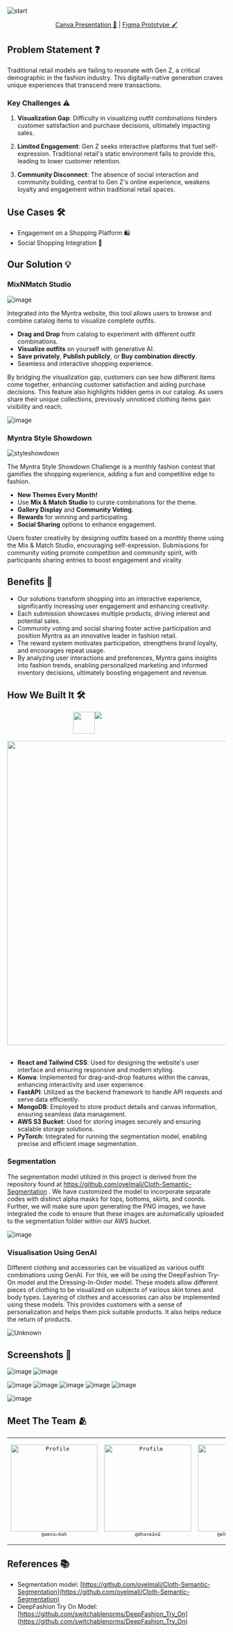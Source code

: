 ![start](https://github.com/user-attachments/assets/00b684fd-adb0-4e7a-9124-d311a09d9b97)
<div align="center">
   
   [Canva Presentation 🎨](https://www.canva.com/design/DAGIr4NWacs/Btm7QaY3T82euLjr0PeOyw/view?utm_content=DAGIr4NWacs&utm_campaign=designshare&utm_medium=link&utm_source=editor) | [Figma Prototype 🖌️](https://www.figma.com/proto/milkChhGO0yHKmKAgWtEIt/WeForShe24-InnovateHers?node-id=192-16&t=DOtBIIz6m957XMcQ-1&scaling=scale-down-width&content-scaling=fixed&page-id=0%3A1)
   
</div>

## Problem Statement ❓

Traditional retail models are failing to resonate with Gen Z, a critical demographic in the fashion industry. This digitally-native generation craves unique experiences that transcend mere transactions.

### Key Challenges ⚠️

1. **Visualization Gap**: Difficulty in visualizing outfit combinations hinders customer satisfaction and purchase decisions, ultimately impacting sales.
   
2. **Limited Engagement**: Gen Z seeks interactive platforms that fuel self-expression. Traditional retail's static environment fails to provide this, leading to lower customer retention.
   
3. **Community Disconnect**: The absence of social interaction and community building, central to Gen Z's online experience, weakens loyalty and engagement within traditional retail spaces.

## Use Cases 🛠️

- Engagement on a Shopping Platform 🛍️
- Social Shopping Integration 📲

## Our Solution 💡

### MixNMatch Studio
![image](https://github.com/user-attachments/assets/58fb4223-2dd6-4ce4-a994-00f613e2b6b6)

Integrated into the Myntra website, this tool allows users to browse and combine catalog items to visualize complete outfits.

- **Drag and Drop** from catalog to experiment with different outfit combinations.
- **Visualize outfits** on yourself with generative AI.
- **Save privately**, **Publish publicly**, or **Buy combination directly**.
- Seamless and interactive shopping experience.

By bridging the visualization gap, customers can see how different items come together, enhancing customer satisfaction and aiding purchase decisions. This feature also highlights hidden gems in our catalog. As users share their unique collections, previously unnoticed clothing items gain visibility and reach.

![image](https://github.com/user-attachments/assets/22e52daf-ce96-4b15-b333-974d7ecb4712)

### Myntra Style Showdown
![styleshowdown](https://github.com/user-attachments/assets/952085fa-89b0-4b54-b1f8-6475932b1868)

The Myntra Style Showdown Challenge is a monthly fashion contest that gamifies the shopping experience, adding a fun and competitive edge to fashion.

- **New Themes Every Month!**
- Use **Mix & Match Studio** to curate combinations for the theme.
- **Gallery Display** and **Community Voting**.
- **Rewards** for winning and participating.
- **Social Sharing** options to enhance engagement.

Users foster creativity by designing outfits based on a monthly theme using the Mix & Match Studio, encouraging self-expression. Submissions for community voting promote competition and community spirit, with participants sharing entries to boost engagement and virality.

## Benefits 🎯

- Our solutions transform shopping into an interactive experience, significantly increasing user engagement and enhancing creativity.
- Each submission showcases multiple products, driving interest and potential sales.
- Community voting and social sharing foster active participation and position Myntra as an innovative leader in fashion retail.
- The reward system motivates participation, strengthens brand loyalty, and encourages repeat usage.
- By analyzing user interactions and preferences, Myntra gains insights into fashion trends, enabling personalized marketing and informed inventory decisions, ultimately boosting engagement and revenue.

## How We Built It 🛠️

<div align="center">
   <div style="width: 200px; display: flex;">
  <img src="https://konvajs.org/android-chrome-192x192.png" width="50" />
  <img src="https://skillicons.dev/icons?i=react,tailwind,fastapi,pytorch,aws,mongodb,figma">
</div>
<br>
<img src="https://github.com/user-attachments/assets/0fd8fe6f-6aea-4a92-9469-2a50aca5cfd4" width="700"/>
</div>


<br>

- **React and Tailwind CSS**: Used for designing the website's user interface and ensuring responsive and modern styling.
- **Konva**: Implemented for drag-and-drop features within the canvas, enhancing interactivity and user experience.
- **FastAPI**: Utilized as the backend framework to handle API requests and serve data efficiently.
- **MongoDB**: Employed to store product details and canvas information, ensuring seamless data management.
- **AWS S3 Bucket**: Used for storing images securely and ensuring scalable storage solutions.
- **PyTorch**: Integrated for running the segmentation model, enabling precise and efficient image segmentation.

### Segmentation
The segmentation model utilized in this project is derived from the repository found at https://github.com/oyelmali/Cloth-Semantic-Segmentation . We have customized the model to incorporate separate codes with distinct alpha masks for tops, bottoms, skirts, and coords. Further, we will make sure upon generating the PNG images, we have integrated the code to ensure that these images are automatically uploaded to the segmentation folder within our AWS bucket.

![image](https://github.com/user-attachments/assets/236964d1-5fcd-4fd7-a85a-8719925de7bb)

### Visualisation Using GenAI
Different clothing and accessories can be visualized as various outfit combinations using GenAI. For this, we will be using the DeepFashion Try-On model and the Dressing-In-Order model. These models allow different pieces of clothing to be visualized on subjects of various skin tones and body types. Layering of clothes and accessories can also be implemented using these models. This provides customers with a sense of personalization and helps them pick suitable products. It also helps reduce the return of products.

![Unknown](https://github.com/user-attachments/assets/cf7b67dc-256d-43c8-bb4b-63c7391cac48)

## Screenshots 📸
![image](https://github.com/user-attachments/assets/cc8b471c-f45e-4bd8-852c-80844a1e5296)
![image](https://github.com/user-attachments/assets/e73f4b86-fe6d-481d-bac0-0fa7aa499da7)

![image](https://github.com/user-attachments/assets/13cb2226-9553-4584-a4a3-55949f8cfcf1)
![image](https://github.com/user-attachments/assets/5a7cfc21-dc43-4376-9507-c9dc5f79c6b4)
![image](https://github.com/user-attachments/assets/8212d183-40d2-4e03-8649-39921f093085)
![image](https://github.com/user-attachments/assets/f4aa6ca1-bfac-47f0-b3f2-15338fdad525)
![image](https://github.com/user-attachments/assets/587e1c07-3c2f-4eae-96d5-6a2a85d0eef3)

![image](https://github.com/user-attachments/assets/8010c0a4-bff6-4ef2-8fd5-49f39477ef76)


## Meet The Team 🫂

<table align="center" style="border: none;">
<tr>
<td align="center" width="200"><pre><a href="https://github.com/amri-tah"><img src="https://avatars.githubusercontent.com/u/111682039?v=4" width="200" alt="Profile" /><br><sub>@amri-tah</sub></a></pre></td>
<td align="center" width="200"><pre><a href="https://github.com/dhars1n1"><img src="https://avatars.githubusercontent.com/dhars1n1" width="200" alt="Profile" /><br><sub>@dhars1n1</sub></a></pre></td>
<td align="center" width="200"><pre><a href="https://github.com/shruti-sivakumar"><img src="https://avatars.githubusercontent.com/shruti-sivakumar" width="200" alt="Profile" /><br><sub>@shruti-sivakumar</sub></a></pre></td>
</tr>
</table>

## References 📚
- Segmentation model: [https://github.com/oyelmali/Cloth-Semantic-Segmentation](https://github.com/oyelmali/Cloth-Semantic-Segmentation)
- DeepFashion Try On Model: [https://github.com/switchablenorms/DeepFashion_Try_On](https://github.com/switchablenorms/DeepFashion_Try_On)
